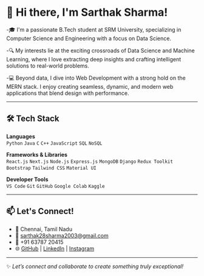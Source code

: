 # 👋 Hi there, I'm Sarthak Sharma!

-🎓 I'm a passionate B.Tech student at SRM University, specializing in Computer Science and Engineering with a focus on Data Science.

-🔍 My interests lie at the exciting crossroads of Data Science and Machine Learning, where I love extracting deep insights and crafting intelligent solutions to real-world problems.

-💻 Beyond data, I dive into Web Development with a strong hold on the MERN stack. I enjoy creating seamless, dynamic, and modern web applications that blend design with performance.

---

## 🛠️ Tech Stack

**Languages**  
`Python` `Java` `C` `C++` `JavaScript` `SQL` `NoSQL`

**Frameworks & Libraries**  
`React.js` `Next.js` `Node.js` `Express.js` `MongoDB` `Django` `Redux Toolkit`  
`Bootstrap` `Tailwind CSS` `Material UI`

**Developer Tools**  
`VS Code` `Git` `GitHub` `Google Colab` `Kaggle`

---

## 📫 Let's Connect!

- 📍 Chennai, Tamil Nadu  
- 📧 sarthak28sharma2003@gmail.com  
- 📱 +91 63787 20415  
- 🌐 [GitHub](https://github.com/itzsarthak) | [LinkedIn](https://www.linkedin.com/in/itzsarthak) | [Instagram](https://www.instagram.com/sarthakksh)

---

✨ *Let’s connect and collaborate to create something truly exceptional!*  

<!---
lostboysrtk/lostboysrtk is a ✨ special ✨ repository because its `README.md` (this file) appears on your GitHub profile.
You can click the Preview link to take a look at your changes.
--->
